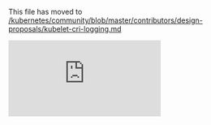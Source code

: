 This file has moved to [/kubernetes/community/blob/master/contributors/design-proposals/kubelet-cri-logging.md](https://github.com/kubernetes/community/blob/master/contributors/design-proposals/kubelet-cri-logging.md)


<!-- BEGIN MUNGE: GENERATED_ANALYTICS -->
[![Analytics](https://kubernetes-site.appspot.com/UA-36037335-10/GitHub/docs/proposals/kubelet-cri-logging.md?pixel)]()
<!-- END MUNGE: GENERATED_ANALYTICS -->
